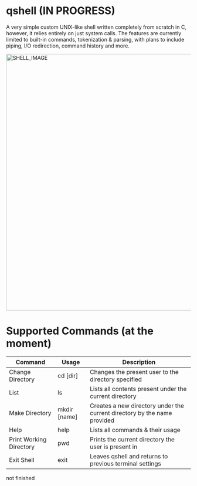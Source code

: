 # qshell (IN PROGRESS)
A very simple custom UNIX-like shell written completely from scratch in C, however, it relies entirely on just system calls. The features are currently limited to built-in commands, tokenization & parsing, with plans to include piping, I/O redirection, command history and more. 


<img width="1417" height="700" alt="SHELL_IMAGE" src="https://github.com/user-attachments/assets/cd24446d-5743-4c95-b330-76f33cce71bd" />

# Supported Commands (at the moment)

| Command                 	| Usage        	| Description                                                              	|
|-------------------------	|--------------	|--------------------------------------------------------------------------	|
| Change Directory        	| cd [dir]     	| Changes the present user to the directory specified                      	|
| List                    	| ls           	| Lists all contents present under the current directory                   	|
| Make Directory          	| mkdir [name] 	| Creates a new directory under the current directory by the name provided 	|
| Help                    	| help         	| Lists all commands & their usage                                         	|
| Print Working Directory 	| pwd          	| Prints the current directory the user is present in                      	|
| Exit Shell              	| exit         	| Leaves qshell and returns to previous terminal settings                  	|

not finished
